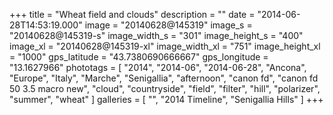 +++
title = "Wheat field and clouds"
description = ""
date = "2014-06-28T14:53:19.000"
image = "20140628@145319"
image_s = "20140628@145319-s"
image_width_s = "301"
image_height_s = "400"
image_xl = "20140628@145319-xl"
image_width_xl = "751"
image_height_xl = "1000"
gps_latitude = "43.7380690666667"
gps_longitude = "13.1627966"
phototags = [ "2014", "2014-06", "2014-06-28", "Ancona", "Europe", "Italy", "Marche", "Senigallia", "afternoon", "canon fd", "canon fd 50 3.5 macro new", "cloud", "countryside", "field", "filter", "hill", "polarizer", "summer", "wheat" ]
galleries = [ "", "2014 Timeline", "Senigallia Hills" ]
+++
